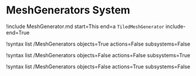 # MeshGenerators System

!include MeshGenerator.md start=This end=a `TiledMeshGenerator` include-end=True

!syntax list /MeshGenerators objects=True actions=False subsystems=False

!syntax list /MeshGenerators objects=False actions=False subsystems=True

!syntax list /MeshGenerators objects=False actions=True subsystems=False
